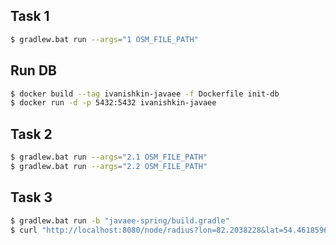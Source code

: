 ## Task 1
```bash
$ gradlew.bat run --args="1 OSM_FILE_PATH"
```

## Run DB
```bash
$ docker build --tag ivanishkin-javaee -f Dockerfile init-db
$ docker run -d -p 5432:5432 ivanishkin-javaee
```

## Task 2
```bash
$ gradlew.bat run --args="2.1 OSM_FILE_PATH"
$ gradlew.bat run --args="2.2 OSM_FILE_PATH"
```

## Task 3
```bash
$ gradlew.bat run -b "javaee-spring/build.gradle"
$ curl "http://localhost:8080/node/radius?lon=82.2038228&lat=54.4618596&radius=10000"
```